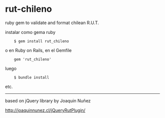 rut-chileno
===========

ruby gem to validate and format chilean R.U.T.

instalar como gema ruby
```
	$ gem install rut_chileno
```
o en Ruby on Rails, en el Gemfile
```
	gem 'rut_chileno'
```
luego
```
	$ bundle install
```
etc.

----------------------------------------

based on jQuery library by Joaquin Nuñez

http://joaquinnunez.cl/jQueryRutPlugin/
